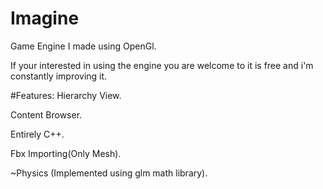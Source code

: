 # Imagine
Game Engine I made using OpenGl.

If your interested in using the engine you are welcome to it is free and i'm constantly improving it.

#Features:
Hierarchy View.

Content Browser.

Entirely C++.

Fbx Importing(Only Mesh).

~Physics (Implemented using glm math library).

